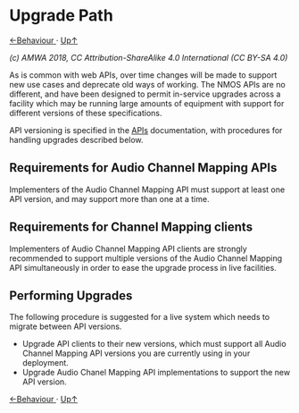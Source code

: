 # Upgrade Path
[←Behaviour ](4.0._Behaviour.md) · [ Up↑ ](..)

_(c) AMWA 2018, CC Attribution-ShareAlike 4.0 International (CC BY-SA 4.0)_

As is common with web APIs, over time changes will be made to support new use cases and deprecate old ways of working. The NMOS APIs are no different, and have been designed to permit in-service upgrades across a facility which may be running large amounts of equipment with support for different versions of these specifications.

API versioning is specified in the [APIs](2.0._APIs.md) documentation, with procedures for handling upgrades described below.

## Requirements for Audio Channel Mapping APIs

Implementers of the Audio Channel Mapping API must support at least one API version, and may support more than one at a time.

## Requirements for Channel Mapping clients

Implementers of Audio Channel Mapping API clients are strongly recommended to support multiple versions of the Audio Channel Mapping API simultaneously in order to ease the upgrade process in live facilities.

## Performing Upgrades

The following procedure is suggested for a live system which needs to migrate between API versions.

* Upgrade API clients to their new versions, which must support all Audio Channel Mapping API versions you are currently using in your deployment.
* Upgrade Audio Chanel Mapping API implementations to support the new API version.

[←Behaviour ](4.0._Behaviour.md) · [ Up↑ ](..)
